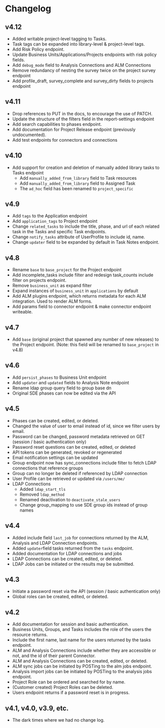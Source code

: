# Changelog

## v4.12
- Added writable project-level tagging to Tasks.
- Task tags can be expanded into library-level & project-level tags.
- Add Risk Policy endpoint.
- Update Business Units/Applications/Projects endpoints with risk policy fields.
- Add `debug_mode` field to Analysis Connections and ALM Connections
- Remove redundancy of nesting the survey twice on the project survey endpoint
- Add profile_draft, survey_complete and survey_dirty fields to projects endpoint

## v4.11
- Drop references to PUT in the docs, to encourage the use of PATCH.
- Update the structure of the filters field in the report-settings endpoint
- Add search capabilities to phases endpoint.
- Add documentation for Project Release endpoint (previously undocumented).
- Add test endpoints for connectors and connections

## v4.10
- Add support for creation and deletion of manually added library tasks to Tasks endpoint
  - Add `manually_added_from_library` field to Task resources
  - Add `manually_added_from_library` field to Assigned Task
  - The `ad_hoc` field has been renamed to `project_specific`

## v4.9
- Add `tags` to the Application endpoint
- Add `application_tags` to Project endpoint
- Change `related_tasks` to include the title, phase, and url of each related task in the Tasks and specific Task endpoints.
- Change `notify_tasks` attribute of UserProfile to include id, name.
- Change `updater` field to be expanded by default in Task Notes endpoint.

## v4.8
- Rename `base` to `base_project` for the Project endpoint
- Add incomplete_tasks include filter and redesign task_counts include filter on projects endpoint.
- Remove `business_unit` as expand filter
- Expand instances of `business_unit` in `applications` by default
- Add ALM plugins endpoint, which returns metadata for each ALM integration. Used to render ALM forms.
- Add params field to connector endpoint & make connector endpoint writeable.


## v4.7
- Add `base` (original project that spawned any number of new releases) to the Project endpoint. (Note: this field will be renamed to `base_project` in v4.8)

## v4.6
- Add `persist_phases` to Business Unit endpoint
- Add `updater` and `updated` fields to Analysis Note endpoint
- Rename ldap group query field to group base dn
- Original SDE phases can now be edited via the API

## v4.5

- Phases can be created, edited, or deleted.
- Changed the value of user to email instead of id, since we filter users by email.
- Password can be changed, password metadata retrieved on GET (session / basic authentication only)
- Password reset questions can be created, edited, or deleted
- API tokens can be generated, revoked or regenerated
- Email notification settings can be updated
- Group endpoint now has sync_connections include filter to fetch LDAP connections
  that reference groups
- Group can no longer be deleted if referenced by LDAP connection
- User Profile can be retrieved or updated via `/users/me/`
- LDAP Connections
  - Added `ldap_start_tls`
  - Removed `ldap_method`
  - Renamed deactivation to `deactivate_stale_users`
  - Change group_mapping to use SDE group ids instead of group names

## v4.4

- Added include field `last_job` for connections returned by the ALM, Analysis and LDAP Connection endpoints.
- Added `updater`field tasks returned from the `tasks` endpoint.
- Added documentation for LDAP connections and jobs
- LDAP Connections can be created, edited, or deleted.
- LDAP Jobs can be initiated or the results may be submitted.

## v4.3

- Initiate a password reset via the API (session / basic authentication only)
- Global roles can be created, edited, or deleted.

## v4.2

- Add documentation for session and basic authentication.
- Business Units, Groups, and Tasks includes the role of the users the resource returns.
- Include the first name, last name for the users returned by the tasks endpoint.
- ALM and Analysis Connections include whether they are accessible or not, and the id of their parent Connector.
- ALM and Analysis Connections can be created, edited, or deleted.
- ALM sync jobs can be initiated by POSTing to the alm jobs endpoint.
- Analysis import jobs can be initiated by POSTing to the analysis jobs endpoint.
- Project Role can be ordered and searched for by name.
- (Customer created) Project Roles can be deleted.
- Users endpoint returns if a password reset is in progress.

## v4.1, v4.0, v3.9, etc.

- The dark times where we had no change log.
